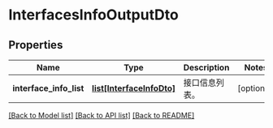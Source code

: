 # InterfacesInfoOutputDto

## Properties
Name | Type | Description | Notes
------------ | ------------- | ------------- | -------------
**interface_info_list** | [**list[InterfaceInfoDto]**](InterfaceInfoDto.md) | 接口信息列表。 | [optional] 

[[Back to Model list]](../README.md#documentation-for-models) [[Back to API list]](../README.md#documentation-for-api-endpoints) [[Back to README]](../README.md)


